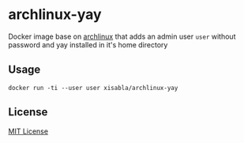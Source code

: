 # archlinux-yay

Docker image base on [archlinux](https://hub.docker.com/_/archlinux) that adds an admin user `user` without password and yay installed in it's home directory

## Usage

```shell script
docker run -ti --user user xisabla/archlinux-yay
```

## License

[MIT License](https://github.com/Xisabla/archlinux-yay/blob/master/LICENSE.md)